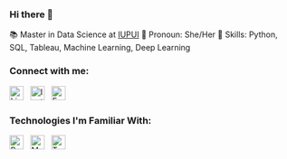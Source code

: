 ### Hi there 👋

📚 Master in Data Science at [IUPUI](https://www.iupui.edu/index.html)
👧 Pronoun: She/Her
🔧 Skills: Python, SQL, Tableau, Machine Learning, Deep Learning

### Connect with me:
[<img src="https://cdn2.iconfinder.com/data/icons/social-media-with-original-colors/256/icon-linkedin.png" alt="LinkedIn" width="25">](https://www.linkedin.com/in/hymavathi-gummudala/) &nbsp;
[<img src="https://ouch-cdn2.icons8.com/_US60I188UuoRurpJ9lfFmfp5baT-Gtp3bghSn-AOL8/rs:fit:456:456/czM6Ly9pY29uczgu/b3VjaC1wcm9kLmFz/c2V0cy9wbmcvOTI0/L2NjYjgwMjlkLWZh/NWMtNDU5Yy05YjBk/LWI0Yzg2MzI3Zjc0/Mi5wbmc.png" alt="Instagram" width="25">](https://www.instagram.com/hymuu_gummudala/) &nbsp;
[<img src="https://img.freepik.com/premium-vector/blue-social-media-logo_197792-1759.jpg" alt="Facebook" width="25">](https://www.facebook.com/HymuGummudala/)

### Technologies I'm Familiar With:
[<img src="https://s3.dualstack.us-east-2.amazonaws.com/pythondotorg-assets/media/community/logos/python-logo-only.png" alt="Python" width="25">](https://www.python.org/) &nbsp;
[<img src="https://www.freepnglogos.com/uploads/logo-mysql-png/logo-mysql-cdb-for-mysql-7.png" alt="MySQL" width="25">](https://www.mysql.com/) &nbsp;
[<img src="https://logowik.com/content/uploads/images/tableau-software.jpg" alt="Tableau" width="25">](https://www.tableau.com/)



